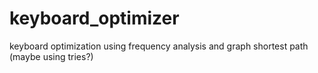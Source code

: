 # keyboard_optimizer
keyboard optimization using frequency analysis and graph shortest path (maybe using tries?)
